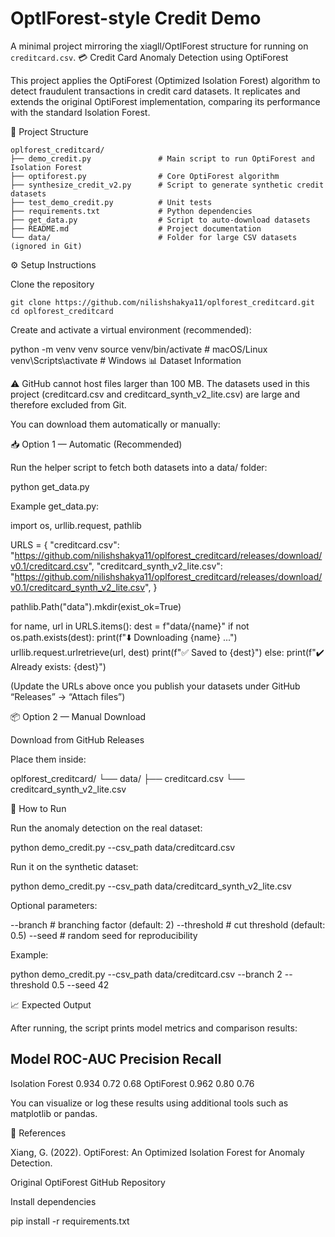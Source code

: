 # OptIForest-style Credit Demo

A minimal project mirroring the xiagll/OptIForest structure for running on `creditcard.csv`.
💳 Credit Card Anomaly Detection using OptiForest

This project applies the OptiForest (Optimized Isolation Forest) algorithm to detect fraudulent transactions in credit card datasets.
It replicates and extends the original OptiForest implementation, comparing its performance with the standard Isolation Forest.

📁 Project Structure
```plaintext
oplforest_creditcard/
├── demo_credit.py               # Main script to run OptiForest and Isolation Forest
├── optiforest.py                # Core OptiForest algorithm
├── synthesize_credit_v2.py      # Script to generate synthetic credit datasets
├── test_demo_credit.py          # Unit tests
├── requirements.txt             # Python dependencies
├── get_data.py                  # Script to auto-download datasets
├── README.md                    # Project documentation
└── data/                        # Folder for large CSV datasets (ignored in Git)
```

⚙️ Setup Instructions

Clone the repository
```plaintext
git clone https://github.com/nilishshakya11/oplforest_creditcard.git
cd oplforest_creditcard
```

Create and activate a virtual environment (recommended):

python -m venv venv
source venv/bin/activate      # macOS/Linux
venv\Scripts\activate         # Windows
📊 Dataset Information

⚠️ GitHub cannot host files larger than 100 MB.
The datasets used in this project (creditcard.csv and creditcard_synth_v2_lite.csv) are large and therefore excluded from Git.

You can download them automatically or manually:


📥 Option 1 — Automatic (Recommended)

Run the helper script to fetch both datasets into a data/ folder:

python get_data.py


Example get_data.py:

import os, urllib.request, pathlib

URLS = {
    "creditcard.csv": "https://github.com/nilishshakya11/oplforest_creditcard/releases/download/v0.1/creditcard.csv",
    "creditcard_synth_v2_lite.csv": "https://github.com/nilishshakya11/oplforest_creditcard/releases/download/v0.1/creditcard_synth_v2_lite.csv",
}

pathlib.Path("data").mkdir(exist_ok=True)

for name, url in URLS.items():
    dest = f"data/{name}"
    if not os.path.exists(dest):
        print(f"⬇️ Downloading {name} ...")
        urllib.request.urlretrieve(url, dest)
        print(f"✅ Saved to {dest}")
    else:
        print(f"✔️ Already exists: {dest}")


(Update the URLs above once you publish your datasets under GitHub “Releases” → “Attach files”)

📦 Option 2 — Manual Download

Download from GitHub Releases

Place them inside:

oplforest_creditcard/
└── data/
    ├── creditcard.csv
    └── creditcard_synth_v2_lite.csv

🚀 How to Run

Run the anomaly detection on the real dataset:

python demo_credit.py --csv_path data/creditcard.csv


Run it on the synthetic dataset:

python demo_credit.py --csv_path data/creditcard_synth_v2_lite.csv


Optional parameters:

--branch <int>         # branching factor (default: 2)
--threshold <float>    # cut threshold (default: 0.5)
--seed <int>           # random seed for reproducibility

Example:

python demo_credit.py --csv_path data/creditcard.csv --branch 2 --threshold 0.5 --seed 42

📈 Expected Output

After running, the script prints model metrics and comparison results:

Model              ROC-AUC    Precision    Recall
-------------------------------------------------
Isolation Forest    0.934       0.72        0.68
OptiForest          0.962       0.80        0.76


You can visualize or log these results using additional tools such as matplotlib or pandas.

🧾 References

Xiang, G. (2022). OptiForest: An Optimized Isolation Forest for Anomaly Detection.

Original OptiForest GitHub Repository

Install dependencies

pip install -r requirements.txt
